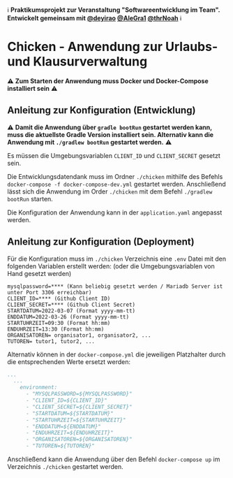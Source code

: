 :information_source: **Praktikumsprojekt zur Veranstaltung "Softwareentwicklung im Team". Entwickelt gemeinsam mit [@deyirao](https://github.com/deyirao) [@AleGra1](https://github.com/AleGra1) [@thrNoah](https://github.com/thrNoah)** :information_source:

# Chicken - Anwendung zur Urlaubs- und Klausurverwaltung

:warning: **Zum Starten der Anwendung muss Docker und Docker-Compose installiert sein** :warning:

## Anleitung zur Konfiguration (Entwicklung)

:warning: **Damit die Anwendung über `gradle bootRun` gestartet werden kann, muss die aktuellste Gradle Version installiert sein. Alternativ kann die Anwendung mit `./gradlew bootRun` gestartet werden.** :warning:

Es müssen die Umgebungsvariablen `CLIENT_ID` und `CLIENT_SECRET` gesetzt sein. 

Die Entwicklungsdatendank muss im Ordner `./chicken` mithilfe des Befehls `docker-compose -f docker-compose-dev.yml` gestartet werden. 
Anschließend lässt sich die Anwendung im Order `./chicken` mit dem Befehl `./gradlew bootRun` starten.

Die Konfiguration der Anwendung kann in der `application.yaml` angepasst werden.

## Anleitung zur Konfiguration (Deployment)

Für die Konfiguration muss im `./chicken` Verzeichnis eine `.env` Datei mit den folgenden Variablen
erstellt werden: (oder die Umgebungsvariablen von Hand gesetzt werden)

```
mysqlpassword=**** (Kann beliebig gesetzt werden / Mariadb Server ist unter Port 3306 erreichbar)
CLIENT_ID=**** (Github Client ID)
CLIENT_SECRET=**** (Github Client Secret)
STARTDATUM=2022-03-07 (Format yyyy-mm-tt)
ENDDATUM=2022-03-26 (Format yyyy-mm-tt)
STARTUHRZEIT=09:30 (Format hh:mm)
ENDUHRZEIT=13:30 (Format hh:mm)
ORGANISATOREN= organisator1, organisator2, ...
TUTOREN= tutor1, tutor2, ...
```

Alternativ können in der `docker-compose.yml` die jeweiligen Platzhalter durch die entsprechenden
Werte ersetzt werden:

```yaml
...
  ...
    environment:
      - "MYSQLPASSWORD=${MYSQLPASSWORD}"
      - "CLIENT_ID=${CLIENT_ID}"
      - "CLIENT_SECRET=${CLIENT_SECRET}"
      - "STARTDATUM=${STARTDATUM}"
      - "STARTUHRZEIT=${STARTUHRZEIT}"
      - "ENDDATUM=${ENDDATUM}"
      - "ENDUHRZEIT=${ENDUHRZEIT}"
      - "ORGANISATOREN=${ORGANISATOREN}"
      - "TUTOREN=${TUTOREN}"
```

Anschließend kann die Anwendung über den Befehl `docker-compose up` im Verzeichnis `./chicken`
gestartet werden.
